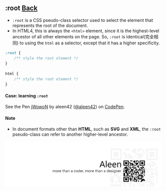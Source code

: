 ## :root [**Back**](./../pseudoClass.md)

- `:root` is a CSS pseudo-class selector used to select the element that represents the root of the document.
- In HTML4, this is always the `<html>` element, since it is the highest-level ancestor of all other elements on the page. So, `:root` is identical(完全相同) to using the `html` as a selector, except that it has a higher specificity.

```css
:root {
    /** style the root element */
}

html {
    /** style the root element */
}
```

#### Case: learning `:root`

<p data-height="266" data-theme-id="21735" data-slug-hash="jWowoN" data-default-tab="result" data-user="aleen42" class='codepen'>See the Pen <a href='http://codepen.io/aleen42/pen/jWowoN/'>jWowoN</a> by aleen42 (<a href='http://codepen.io/aleen42'>@aleen42</a>) on <a href='http://codepen.io'>CodePen</a>.</p>
<script async src="//assets.codepen.io/assets/embed/ei.js"></script>

#### Note

- In document formats other than **HTML**, such as **SVG** and **XML**, the `:root` pseudo-class can refer to another higher-level ancestor.

<a href="http://aleen42.github.io/" target="_blank" ><img src="./../../../pic/tail.gif"></a>